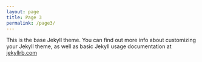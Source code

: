 ```yaml
---
layout: page
title: Page 3
permalink: /page3/
---
```


This is the base Jekyll theme. You can find out more info about 
customizing your Jekyll theme, as well as basic Jekyll 
usage documentation at [jekyllrb.com](http://jekyllrb.com/)

